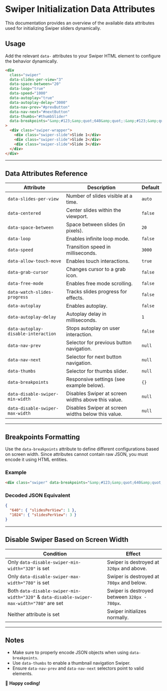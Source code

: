 # Swiper Initialization Data Attributes

This documentation provides an overview of the available data attributes used for initializing Swiper sliders dynamically.

## Usage

Add the relevant `data-` attributes to your Swiper HTML element to configure the behavior dynamically.

```html
<div
  class="swiper"
  data-slides-per-view="3"
  data-space-between="20"
  data-loop="true"
  data-speed="1000"
  data-autoplay="true"
  data-autoplay-delay="3000"
  data-nav-prev="#prevButton"
  data-nav-next="#nextButton"
  data-thumbs="#thumbSlider"
  data-breakpoints="&amp;#123;&amp;quot;640&amp;quot;:&amp;#123;&amp;quot;slidesPerView&amp;quot;:1&amp;#125;,&amp;quot;1024&amp;quot;:&amp;#123;&amp;quot;slidesPerView&amp;quot;:3&amp;#125;&amp;#125;"
>
  <div class="swiper-wrapper">
    <div class="swiper-slide">Slide 1</div>
    <div class="swiper-slide">Slide 2</div>
    <div class="swiper-slide">Slide 3</div>
  </div>
</div>
```

---

## Data Attributes Reference

| Attribute                           | Description                                        | Default |
| ----------------------------------- | -------------------------------------------------- | ------- |
| `data-slides-per-view`              | Number of slides visible at a time.                | `auto`  |
| `data-centered`                     | Center slides within the viewport.                 | `false` |
| `data-space-between`                | Space between slides (in pixels).                  | `20`    |
| `data-loop`                         | Enables infinite loop mode.                        | `false` |
| `data-speed`                        | Transition speed in milliseconds.                  | `3000`  |
| `data-allow-touch-move`             | Enables touch interactions.                        | `true`  |
| `data-grab-cursor`                  | Changes cursor to a grab icon.                     | `false` |
| `data-free-mode`                    | Enables free mode scrolling.                       | `false` |
| `data-watch-slides-progress`        | Tracks slides progress for effects.                | `false` |
| `data-autoplay`                     | Enables autoplay.                                  | `false` |
| `data-autoplay-delay`               | Autoplay delay in milliseconds.                    | `1`     |
| `data-autoplay-disable-interaction` | Stops autoplay on user interaction.                | `false` |
| `data-nav-prev`                     | Selector for previous button navigation.           | `null`  |
| `data-nav-next`                     | Selector for next button navigation.               | `null`  |
| `data-thumbs`                       | Selector for thumbs slider.                        | `null`  |
| `data-breakpoints`                  | Responsive settings (see example below).           | `{}`    |
| `data-disable-swiper-min-width`     | Disables Swiper at screen widths above this value. | `null`  |
| `data-disable-swiper-max-width`     | Disables Swiper at screen widths below this value. | `null`  |

---

## Breakpoints Formatting

Use the `data-breakpoints` attribute to define different configurations based on screen width. Since attributes cannot contain raw JSON, you must encode it using HTML entities.

### Example

```html
<div class="swiper" data-breakpoints="&amp;#123;&amp;quot;640&amp;quot;:&amp;#123;&amp;quot;slidesPerView&amp;quot;:1&amp;#125;,&amp;quot;1024&amp;quot;:&amp;#123;&amp;quot;slidesPerView&amp;quot;:3&amp;#125;&amp;#125;"></div>
```

### Decoded JSON Equivalent

```json
{
  "640": { "slidesPerView": 1 },
  "1024": { "slidesPerView": 3 }
}
```

---

## Disable Swiper Based on Screen Width

| Condition                                                                                  | Effect                                       |
| ------------------------------------------------------------------------------------------ | -------------------------------------------- |
| Only `data-disable-swiper-min-width="320"` is set                                          | Swiper is destroyed at `320px` and above.    |
| Only `data-disable-swiper-max-width="780"` is set                                          | Swiper is destroyed at `780px` and below.    |
| Both `data-disable-swiper-min-width="320"` & `data-disable-swiper-max-width="780"` are set | Swiper is destroyed between `320px - 780px`. |
| Neither attribute is set                                                                   | Swiper initializes normally.                 |

---

## Notes

- Make sure to properly encode JSON objects when using `data-breakpoints`.
- Use `data-thumbs` to enable a thumbnail navigation Swiper.
- Ensure `data-nav-prev` and `data-nav-next` selectors point to valid elements.

🚀 **Happy coding!**
